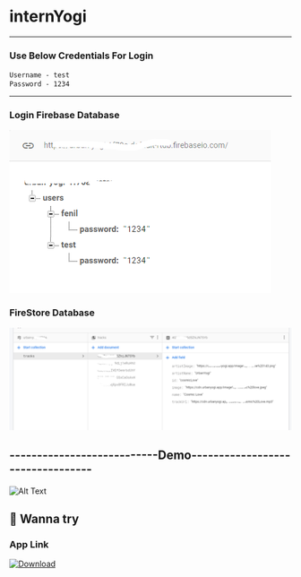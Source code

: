 # internYogi
-----------------------------------------------------------------------------

### Use Below Credentials For Login
```
Username - test
Password - 1234
```
----------------------------------------------------------------------------

### Login Firebase Database

![Alt Text](https://github.com/ifenil/internYogi/blob/master/internyogi.png)

### FireStore Database

![Alt Text](https://github.com/ifenil/internYogi/blob/master/firestore.png)

## ---------------------------Demo---------------------------------

![Alt Text](https://s9.gifyu.com/images/Untitled-design23aa41ea57b714f2.gif)


## 🥱 Wanna try
### App Link
[![Download](https://freeiconshop.com/wp-content/uploads/edd/download-flat.png)](https://github.com/ifenil/internYogi/raw/master/app-release.apk)
